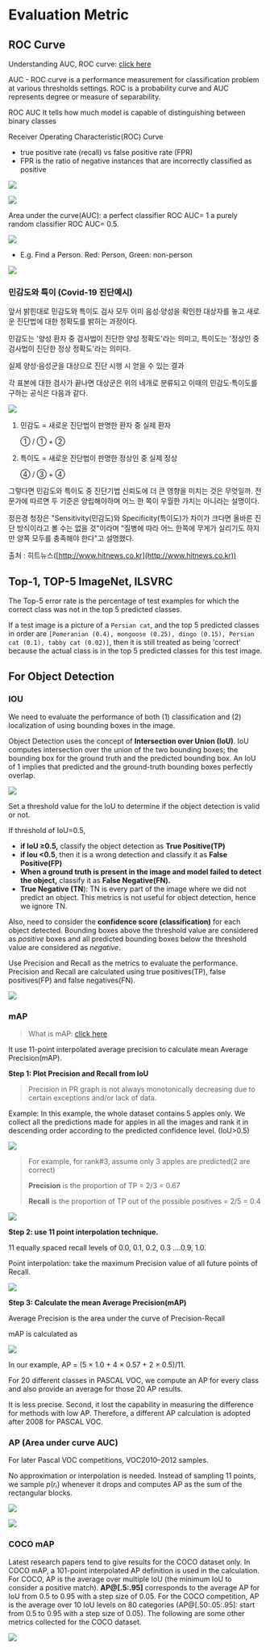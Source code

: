 # Evaluation Metric

## **ROC Curve**

Understanding AUC, ROC curve: [click here](https://towardsdatascience.com/understanding-auc-roc-curve-68b2303cc9c5)

AUC - ROC curve is a performance measurement for classification problem at various thresholds settings. ROC is a probability curve and AUC represents degree or measure of separability.

ROC AUC It tells how much model is capable of distinguishing between binary classes

Receiver Operating Characteristic(ROC) Curve

* true positive rate (recall) vs false positive rate (FPR)
* FPR is the ratio of negative instances that are incorrectly classified as positive

![](<../../.gitbook/assets/image (261).png>)

![](<../../images/image (255).png>)

Area under the curve(AUC): a perfect classifier ROC AUC= 1 a purely random classifier ROC AUC= 0.5.

![](<../../images/image (259).png>)

* E.g. Find a Person. Red: Person, Green: non-person

![](<../../images/image (258).png>)

### 민감도와 특이 (Covid-19 진단예시)

앞서 밝힌대로 민감도와 특이도 검사 모두 이미 음성·양성을 확인한 대상자를 놓고 새로운 진단법에 대한 정확도를 밝히는 과정이다.

민감도는 '양성 환자 중 검사법이 진단한 양성 정확도'라는 의미고, 특이도는 '정상인 중 검사법이 진단한 정상 정확도'라는 의미다.

실제 양성·음성군을 대상으로 진단 시행 시 얻을 수 있는 결과

각 표본에 대한 검사가 끝나면 대상군은 위의 네개로 분류되고 이때의 민감도·특이도를 구하는 공식은 다음과 같다.

![](http://cdn.hitnews.co.kr/news/photo/202010/30562\_30782\_1435.png)

1.  민감도 = 새로운 진단법이 판명한 환자 중 실제 환자

    ① / ① + ②
2.  특이도 = 새로운 진단법이 판명한 정상인 중 실제 정상

    ④ / ③ + ④

그렇다면 민감도와 특이도 중 진단기법 신뢰도에 더 큰 영향을 미치는 것은 무엇일까. 전문가에 따르면 두 기준은 양립해야하며 어느 한 쪽이 우월한 가치는 아니라는 설명이다.

정은경 청장은 "Sensitivity(민감도)와 Specificity(특이도)가 차이가 크다면 올바른 진단 방식이라고 볼 수는 없을 것"이라며 "질병에 따라 어느 한쪽에 무게가 실리기도 하지만 양쪽 모두를 충족해야 한다"고 설명했다.

출처 : 히트뉴스([http://www.hitnews.co.kr](http://www.hitnews.co.kr))

##

## Top-1, TOP-5 ImageNet, ILSVRC

The Top-5 error rate is the percentage of test examples for which the correct class was not in the top 5 predicted classes.

If a test image is a picture of a `Persian cat`, and the top 5 predicted classes in order are `[Pomeranian (0.4), mongoose (0.25), dingo (0.15), Persian cat (0.1), tabby cat (0.02)]`, then it is still treated as being 'correct' because the actual class is in the top 5 predicted classes for this test image.

## For Object Detection

### IOU

We need to evaluate the performance of both (1) classification and (2) localization of using bounding boxes in the image.

Object Detection uses the concept of **Intersection over Union (IoU)**. IoU computes intersection over the union of the two bounding boxes; the bounding box for the ground truth and the predicted bounding box. An IoU of 1 implies that predicted and the ground-truth bounding boxes perfectly overlap.

![](<../../.gitbook/assets/image (270).png>)

Set a threshold value for the IoU to determine if the object detection is valid or not.

If threshold of IoU=0.5,

* **if IoU ≥0.5,** classify the object detection as **True Positive(TP)**
* **if Iou <0.5**, then it is a wrong detection and classify it as **False Positive(FP)**
* **When a ground truth is present in the image and model failed to detect the object,** classify it as **False Negative(FN).**
* **True Negative (TN**): TN is every part of the image where we did not predict an object. This metrics is not useful for object detection, hence we ignore TN.

Also, need to consider the **confidence score (classification)** for each object detected. Bounding boxes above the threshold value are considered as _positive_ boxes and all predicted bounding boxes below the threshold value are considered as _negative_.

Use Precision and Recall as the metrics to evaluate the performance. Precision and Recall are calculated using true positives(TP), false positives(FP) and false negatives(FN).

![](<../../.gitbook/assets/image (260).png>)

### mAP

> What is mAP: [click here](https://jonathan-hui.medium.com/map-mean-average-precision-for-object-detection-45c121a31173)

It use 11-point interpolated average precision to calculate mean Average Precision(mAP).

**Step 1: Plot Precision and Recall from IoU**

> Precision in PR graph is not always monotonically decreasing due to certain exceptions and/or lack of data.

Example: In this example, the whole dataset contains 5 apples only. We collect all the predictions made for apples in all the images and rank it in descending order according to the predicted confidence level. (IoU>0.5)

![](<../../images/image (256).png>)

> For example, for rank#3, assume only 3 apples are predicted(2 are correct)
>
> **Precision** is the proportion of TP = 2/3 = 0.67
>
> **Recall** is the proportion of TP out of the possible positives = 2/5 = 0.4

![](<../../images/image (265).png>)

**Step 2: use 11 point interpolation technique.**

11 equally spaced recall levels of 0.0, 0.1, 0.2, 0.3 ….0.9, 1.0.

Point interpolation: take the maximum Precision value of all future points of Recall.

![](<../../images/image (257).png>)

**Step 3: Calculate the mean Average Precision(mAP)**

Average Precision is the area under the curve of Precision-Recall

mAP is calculated as

![](<../../images/image (266).png>)

In our example, AP = (5 × 1.0 + 4 × 0.57 + 2 × 0.5)/11.

For 20 different classes in PASCAL VOC, we compute an AP for every class and also provide an average for those 20 AP results.

It is less precise. Second, it lost the capability in measuring the difference for methods with low AP. Therefore, a different AP calculation is adopted after 2008 for PASCAL VOC.

### AP (Area under curve AUC)

For later Pascal VOC competitions, VOC2010–2012 samples.

No approximation or interpolation is needed. Instead of sampling 11 points, we sample _p_(_rᵢ_) whenever it drops and computes AP as the sum of the rectangular blocks.

![](<../../.gitbook/assets/image (264).png>)

![](<../../images/image (267).png>)

### **COCO mAP**

Latest research papers tend to give results for the COCO dataset only. In COCO mAP, a 101-point interpolated AP definition is used in the calculation. For COCO, AP is the average over multiple IoU (the minimum IoU to consider a positive match). **AP@\[.5:.95]** corresponds to the average AP for IoU from 0.5 to 0.95 with a step size of 0.05. For the COCO competition, AP is the average over 10 IoU levels on 80 categories (AP@\[.50:.05:.95]: start from 0.5 to 0.95 with a step size of 0.05). The following are some other metrics collected for the COCO dataset.

![](<../../.gitbook/assets/image (271).png>)
